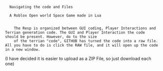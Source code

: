 
  
  
      Navigating the code and Files
      
      A Roblox Open world Space Game made in Lua
      
      
        The Resp is organized between GUI coding, Player Interactions and Terrian generation code. The GUI and Player Interaction the code should be present. However, do to the size
        of the terrian "code", GITHUB has turned the code into a raw file. All you have to do is click the RAW file, and it will open up the code in a new window. 

(I have decided it is easier to upload as a ZIP File, so just download each one)
        
          
          
          
  
